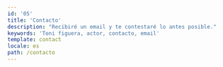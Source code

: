 ```yaml
---
id: '05'
title: 'Contacto'
description: "Recibiré un email y te contestaré lo antes posible."
keywords: 'Toni figuera, actor, contacto, email'
template: contact
locale: es
path: /contacto
---
```


